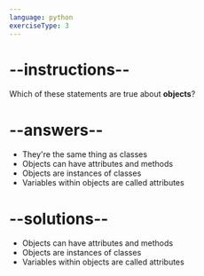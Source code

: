 ```yaml
---
language: python
exerciseType: 3
---
```


# --instructions--

Which of these statements are true about __objects__?

# --answers--

- They're the same thing as classes
- Objects can have attributes and methods
- Objects are instances of classes
- Variables within objects are called attributes

# --solutions--

- Objects can have attributes and methods
- Objects are instances of classes
- Variables within objects are called attributes
